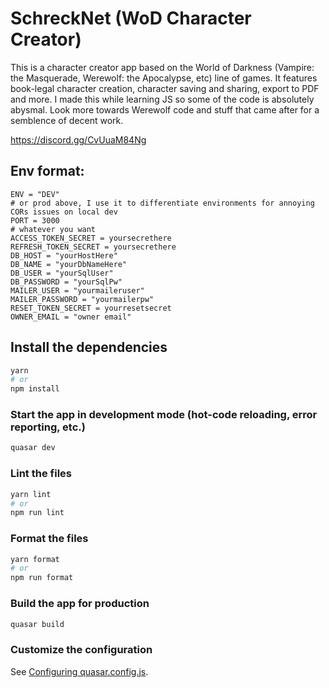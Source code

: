 # SchreckNet (WoD Character Creator)

This is a character creator app based on the World of Darkness (Vampire: the Masquerade, Werewolf: the Apocalypse, etc) line of games. It features book-legal character creation, character saving and sharing, export to PDF and more. I made this while learning JS so some of the code is absolutely abysmal. Look more towards Werewolf code and stuff that came after for a semblence of decent work.

https://discord.gg/CvUuaM84Ng

## Env format:

```
ENV = "DEV"
# or prod above, I use it to differentiate environments for annoying CORs issues on local dev
PORT = 3000
# whatever you want
ACCESS_TOKEN_SECRET = yoursecrethere
REFRESH_TOKEN_SECRET = yoursecrethere
DB_HOST = "yourHostHere"
DB_NAME = "yourDbNameHere"
DB_USER = "yourSqlUser"
DB_PASSWORD = "yourSqlPw"
MAILER_USER = "yourmaileruser"
MAILER_PASSWORD = "yourmailerpw"
RESET_TOKEN_SECRET = yourresetsecret
OWNER_EMAIL = "owner email"
```

## Install the dependencies

```bash
yarn
# or
npm install
```

### Start the app in development mode (hot-code reloading, error reporting, etc.)

```bash
quasar dev
```

### Lint the files

```bash
yarn lint
# or
npm run lint
```

### Format the files

```bash
yarn format
# or
npm run format
```

### Build the app for production

```bash
quasar build
```

### Customize the configuration

See [Configuring quasar.config.js](https://v2.quasar.dev/quasar-cli-webpack/quasar-config-js).

